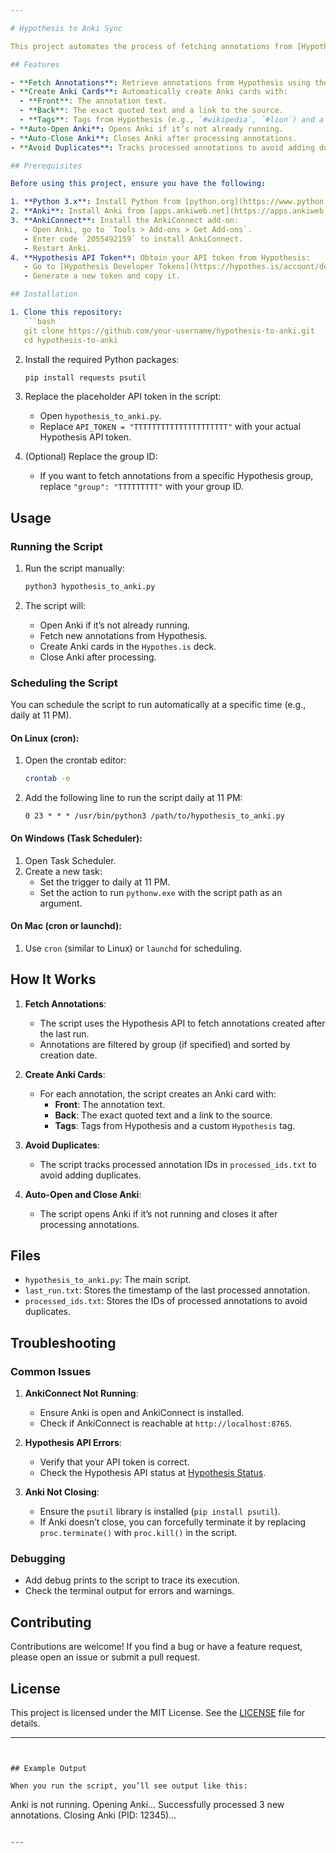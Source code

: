 ```yaml
---

# Hypothesis to Anki Sync

This project automates the process of fetching annotations from [Hypothesis](https://web.hypothes.is/) and syncing them to [Anki](https://apps.ankiweb.net/) as flashcards. It uses the Hypothesis API to retrieve annotations and AnkiConnect to add them as cards to a specified Anki deck.

## Features

- **Fetch Annotations**: Retrieve annotations from Hypothesis using the API.
- **Create Anki Cards**: Automatically create Anki cards with:
  - **Front**: The annotation text.
  - **Back**: The exact quoted text and a link to the source.
  - **Tags**: Tags from Hypothesis (e.g., `#wikipedia`, `#lion`) and a custom `Hypothesis` tag.
- **Auto-Open Anki**: Opens Anki if it’s not already running.
- **Auto-Close Anki**: Closes Anki after processing annotations.
- **Avoid Duplicates**: Tracks processed annotations to avoid adding duplicates.

## Prerequisites

Before using this project, ensure you have the following:

1. **Python 3.x**: Install Python from [python.org](https://www.python.org/).
2. **Anki**: Install Anki from [apps.ankiweb.net](https://apps.ankiweb.net/).
3. **AnkiConnect**: Install the AnkiConnect add-on:
   - Open Anki, go to `Tools > Add-ons > Get Add-ons`.
   - Enter code `2055492159` to install AnkiConnect.
   - Restart Anki.
4. **Hypothesis API Token**: Obtain your API token from Hypothesis:
   - Go to [Hypothesis Developer Tokens](https://hypothes.is/account/developer).
   - Generate a new token and copy it.

## Installation

1. Clone this repository:
   ```bash
   git clone https://github.com/your-username/hypothesis-to-anki.git
   cd hypothesis-to-anki
   ```

2. Install the required Python packages:
   ```bash
   pip install requests psutil
   ```

3. Replace the placeholder API token in the script:
   - Open `hypothesis_to_anki.py`.
   - Replace `API_TOKEN = "TTTTTTTTTTTTTTTTTTTTT"` with your actual Hypothesis API token.

4. (Optional) Replace the group ID:
   - If you want to fetch annotations from a specific Hypothesis group, replace `"group": "TTTTTTTTT"` with your group ID.

## Usage

### Running the Script

1. Run the script manually:
   ```bash
   python3 hypothesis_to_anki.py
   ```

2. The script will:
   - Open Anki if it’s not already running.
   - Fetch new annotations from Hypothesis.
   - Create Anki cards in the `Hypothes.is` deck.
   - Close Anki after processing.

### Scheduling the Script

You can schedule the script to run automatically at a specific time (e.g., daily at 11 PM).

#### On Linux (cron):

1. Open the crontab editor:
   ```bash
   crontab -e
   ```

2. Add the following line to run the script daily at 11 PM:
   ```cron
   0 23 * * * /usr/bin/python3 /path/to/hypothesis_to_anki.py
   ```

#### On Windows (Task Scheduler):

1. Open Task Scheduler.
2. Create a new task:
   - Set the trigger to daily at 11 PM.
   - Set the action to run `pythonw.exe` with the script path as an argument.

#### On Mac (cron or launchd):

1. Use `cron` (similar to Linux) or `launchd` for scheduling.

## How It Works

1. **Fetch Annotations**:
   - The script uses the Hypothesis API to fetch annotations created after the last run.
   - Annotations are filtered by group (if specified) and sorted by creation date.

2. **Create Anki Cards**:
   - For each annotation, the script creates an Anki card with:
     - **Front**: The annotation text.
     - **Back**: The exact quoted text and a link to the source.
     - **Tags**: Tags from Hypothesis and a custom `Hypothesis` tag.

3. **Avoid Duplicates**:
   - The script tracks processed annotation IDs in `processed_ids.txt` to avoid adding duplicates.

4. **Auto-Open and Close Anki**:
   - The script opens Anki if it’s not running and closes it after processing annotations.

## Files

- `hypothesis_to_anki.py`: The main script.
- `last_run.txt`: Stores the timestamp of the last processed annotation.
- `processed_ids.txt`: Stores the IDs of processed annotations to avoid duplicates.

## Troubleshooting

### Common Issues

1. **AnkiConnect Not Running**:
   - Ensure Anki is open and AnkiConnect is installed.
   - Check if AnkiConnect is reachable at `http://localhost:8765`.

2. **Hypothesis API Errors**:
   - Verify that your API token is correct.
   - Check the Hypothesis API status at [Hypothesis Status](https://status.hypothes.is/).

3. **Anki Not Closing**:
   - Ensure the `psutil` library is installed (`pip install psutil`).
   - If Anki doesn’t close, you can forcefully terminate it by replacing `proc.terminate()` with `proc.kill()` in the script.

### Debugging

- Add debug prints to the script to trace its execution.
- Check the terminal output for errors and warnings.

## Contributing

Contributions are welcome! If you find a bug or have a feature request, please open an issue or submit a pull request.

## License

This project is licensed under the MIT License. See the [LICENSE](LICENSE) file for details.

---
```


## Example Output

When you run the script, you’ll see output like this:

```
Anki is not running. Opening Anki...
Successfully processed 3 new annotations.
Closing Anki (PID: 12345)...
```

---
